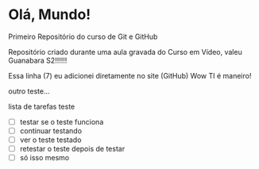 # Olá, Mundo!

 Primeiro Repositório do curso de Git e GitHub

 Repositório criado durante uma aula gravada do Curso em Vídeo, valeu Guanabara S2!!!!!!
 
 Essa linha (7) eu adicionei diretamente no site (GitHub) Wow TI é maneiro!

outro teste...

lista de tarefas teste
- [ ] testar se o teste funciona
- [ ] continuar testando 
- [ ] ver o teste testado
- [ ] retestar o teste depois de testar
- [ ] só isso mesmo
